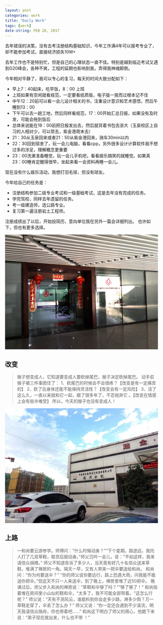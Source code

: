 ```yaml
---
layout: post
categories: work
title: "Daily Work"
tags: [work]
date-string: FEB 28, 2017
---
```


去年错误的决策，没有去考注册结构基础知识，今年工作满4年可以报考专业了，却不能参加考试，直接经济损失10W+

去年工作也不是特别忙，但是自己的心理状态一直不佳。特别是越到临近考试又遇到G20峰会，各种不爽，工程的延期也影响到我，弄得我神魂颠倒。

今年相对平静了，我可以专心的复习，每天的时间大致分配如下：

- 早上7：40起床，吃早饭，8：00 上班
- 上班如果有空闲就看规范，一定要看纸质版，电子版一晃而过根本记不住
- 中午12：20前可以看一会儿设计相关的书，注重设计意识和艺术感悟，然后午睡到13：00
- 下午可以去一趟工地，然后同样看规范，17：00开始汇总日报，如果没有及时发，可能会拖到饭后
- 总体来说能在18：00前把日报发出去，然后就背着书包去浙大（玉泉校区上自习的人相对少，可以常去，紫金港周末去）
- 21：30从玉泉回来或者21：50从紫金港回来，骑车30min以内
- 22：30回到宿舍了，玩一会儿电脑，看看cpp，另外很多设计计算软件我不想过多的涉足，理解概念更重要
- 23：00洗漱准备睡觉，玩一会儿手机吧，看看娱乐搞笑的就睡觉。如果真23：00睡肯定醒得很早，坐起来看一会资料再睡一会儿。

现在没有什么娱乐活动，我想打羽毛球，但没有球友。

今年给自己的任务是：

- 注册结构参加二级专业考试和一级基础考试，这是去年没有完成的任务。
- 学完驾校，同样去年遗留的任务。
- 考一级建造师，选公路专业。
- 复习第一遍注册岩土工程师。

注册成绩出了以后，开始投简历，意向单位我在另外一篇会详细列出。
也许如下，但也有更多选择。

<img src="/images/beijingubran.jpg">


## 改变

>猴子想变成人，它知道要变成人要砍掉尾巴，猴子决定砍掉尾巴。
>动手前猴子被三件事困住了：
>1、砍尾巴的时候会不会很疼？【改变是有一定痛苦的】
>2、砍了后身体还能不能保持灵活性？【改变会有一定风险】
>3、活了这么久，一直以来就和它一起，跟了很多年了，不忍抛弃它 。【改变在情感上会有些许难受】
>所以，今天的猴子也没有变成人！

<img src="/images/4th-rail.jpg">

## 上路

>一和尚要云游参学。师傅问：“什么时候动身？”“下个星期。路途远，我托人打了几双草鞋，取货后就动身。”师父沉吟一会儿，说：“不如这样，我来请信众捐赠。”
>师父不知道告诉了多少人，当天竟有好几十名信众送来草鞋，堆满了禅房的一角。隔天一早，又有人带来一把伞要送给和尚。
>和尚问：“你为何要送伞？” “你的师父说你要远行，路上恐遇大雨，问我能不能送你把伞。”但这天不只一人来送伞，到了晚上，禅房里堆了近50把伞。
>晚课过后，师父步入和尚的禅房说：“草鞋和伞够了吗？”“够了够了！” 和尚指着堆在房间里小山似的鞋和伞，“太多了，我不可能全部带着。“这怎么行呢？” 师父说：“天有不测风云，谁能料到你会走多少路，淋多少雨？万一草鞋走穿了，伞丢了怎么办？” 师父又说：“你一定还会遇到不少溪流，明天我请信众捐舟，你也带着吧……”
>和尚这下明白了师父的用心，他跪下来说：“弟子现在就出发，什么也不带 ！”